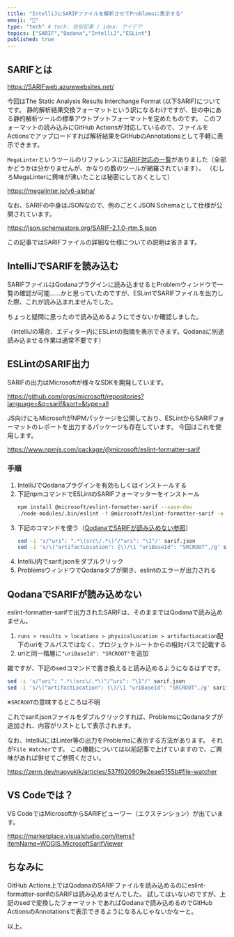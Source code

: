 ```yaml
---
title: "IntelliJにSARIFファイルを解析させてProblemsに表示する"
emoji: "📘"
type: "tech" # tech: 技術記事 / idea: アイデア
topics: ["SARIF","Qodana","IntelliJ","ESLint"]
published: true
---
```

## SARIFとは

https://SARIFweb.azurewebsites.net/

今回はThe Static Analysis Results Interchange Format (以下SARIF)についてです。
静的解析結果交換フォーマットという訳になるわけですが、世の中にある静的解析ツールの標準アウトプットフォーマットを定めたものです。
このフォーマットの読み込みにGitHub Actionsが対応しているので、ファイルをActionsでアップロードすれば解析結果をGitHubのAnnotationsとして手軽に表示できます。

`MegaLinter`というツールのリファレンスに[SARIF対応の一覧](
https://megalinter.io/v6-alpha/supported-linters/
)がありました（全部かどうかは分かりませんが、かなりの数のツールが網羅されています）。
（むしろMegaLinterに興味が沸いたことは秘密にしておくとして）

https://megalinter.io/v6-alpha/


なお、SARIFの中身はJSONなので、例のごとくJSON Schemaとして仕様が公開されています。

https://json.schemastore.org/SARIF-2.1.0-rtm.5.json

この記事ではSARIFファイルの詳細な仕様についての説明は省きます。

## IntelliJでSARIFを読み込む

SARIFファイルはQodanaプラグインに読み込ませるとProblemウィンドウで一覧の確認が可能……かと思っていたのですが、ESLintでSARIFファイルを出力した際、これが読み込まれませんでした。  

ちょっと疑問に思ったので読み込めるようにできないか確認しました。

（IntelliJの場合、エディター内にESLintの指摘を表示できます。Qodanaに別途読み込ませる作業は通常不要です）

## ESLintのSARIF出力
SARIFの出力はMicrosoftが様々なSDKを開発しています。

https://github.com/orgs/microsoft/repositories?language=&q=sarif&sort=&type=all

JS向けにもMicrosoftがNPMパッケージを公開しており、ESLintからSARIFフォーマットのレポートを出力するパッケージも存在しています。
今回はこれを使用します。

https://www.npmjs.com/package/@microsoft/eslint-formatter-sarif


### 手順
1. IntelliJでQodanaプラグインを有効もしくはインストールする
2. 下記npmコマンドでESLintのSARIFフォーマッターをインストール
    ```bash
    npm install @microsoft/eslint-formatter-sarif --save-dev
    ./node-modules/.bin/eslint -f @microsoft/eslint-formatter-sarif -o sarif.json yourfile.js
    ```
3. 下記のコマンドを使う（[QodanaでSARIFが読み込めない参照](#qodana%E3%81%A7sarif%E3%81%8C%E8%AA%AD%E3%81%BF%E8%BE%BC%E3%82%81%E3%81%AA%E3%81%84)）
    ```bash
    sed -i 's/"uri": ".*\(src\/.*\)"/"uri": "\1"/' sarif.json
    sed -i 's/\("artifactLocation": {\)/\1 "uriBaseId": "SRCROOT",/g' sarif.json
    ```
4. IntelliJ内でsarif.jsonをダブルクリック 
5. ProblemsウィンドウでQodanaタブが開き、eslintのエラーが出力される

## QodanaでSARIFが読み込めない
eslint-formatter-sarifで出力されたSARIFは、そのままではQodanaで読み込めません。

1. `runs > results > locations > physicalLocation > artifactLocation`配下のuriをフルパスではなく、プロジェクトルートからの相対パスで記載する
2. uriと同一階層に`"uriBaseId": "SRCROOT"`を追加

雑ですが、下記のsedコマンドで書き換えると読み込めるようになるはずです。
```bash
sed -i 's/"uri": ".*\(src\/.*\)"/"uri": "\1"/' sarif.json
sed -i 's/\("artifactLocation": {\)/\1 "uriBaseId": "SRCROOT",/g' sarif.json
```
※`SRCROOT`の意味するところは不明

これでsarif.jsonファイルをダブルクリックすれば、ProblemsにQodanaタブが追加され、内容がリストとして表示されます。


なお、IntelliJにはLinter等の出力をProblemsに表示する方法があります。
それが`File Watcher`です。
この機能については以前記事で上げていますので、ご興味があれば併せてご参照ください。

https://zenn.dev/naoyukik/articles/537f020909e2eae5155b#file-watcher

## VS Codeでは？
VS CodeではMicrosoftからSARIFビューワー（エクステンション）が出ています。

https://marketplace.visualstudio.com/items?itemName=WDGIS.MicrosoftSarifViewer

## ちなみに
GitHub Actions上ではQodanaのSARIFファイルを読み込めるのにeslint-formatter-sarifのSARIFは読み込めませんでした。
試してはいないのですが、上記のsedで変換したフォーマットであればQodanaで読み込めるのでGitHub ActionsのAnnotationsで表示できるようになるんじゃないかなーと。

以上。
